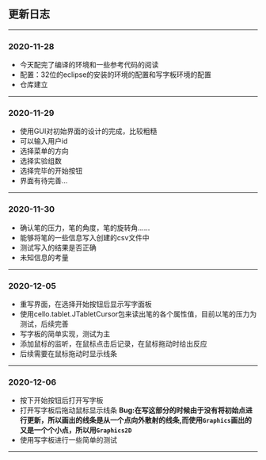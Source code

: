 ## 更新日志
---
### 2020-11-28
* 今天配完了编译的环境和一些参考代码的阅读
* 配置：32位的eclipse的安装的环境的配置和写字板环境的配置
* 仓库建立
---
### 2020-11-29
* 使用GUI对初始界面的设计的完成，比较粗糙
* 可以输入用户id
* 选择菜单的方向
* 选择实验组数
* 选择完毕的开始按钮
* 界面有待完善...
---

### 2020-11-30
* 确认笔的压力，笔的角度，笔的旋转角......
* 能够将笔的一些信息写入创建的csv文件中
* 测试写入的结果是否正确
* 未知信息的考量
---
### 2020-12-05
* 重写界面，在选择开始按钮后显示写字面板
* 使用cello.tablet.JTabletCursor包来读出笔的各个属性值，目前以笔的压力为测试，后续完善
* 写字板的简单实现，测试为主
* 添加鼠标的监听，在鼠标点击后记录，在鼠标拖动时给出反应
* 后续需要在鼠标拖动时显示线条
---
### 2020-12-06
* 按下开始按钮后打开写字板
* 打开写字板后拖动鼠标显示线条
 **Bug:在写这部分的时候由于没有将初始点进行更新，所以画出的线条是从一个点向外散射的线条,而使用`Graphics`画出的又是一个个小点，所以用`Graphics2D`**
* 使用写字板进行一些简单的测试
---